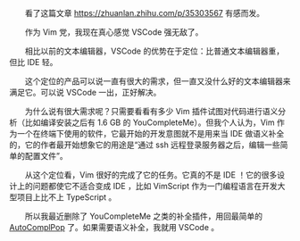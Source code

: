 　　看了这篇文章 <https://zhuanlan.zhihu.com/p/35303567> 有感而发。

　　作为 Vim 党，我现在真心感觉 VSCode 强无敌了。

　　相比以前的文本编辑器，VSCode 的优势在于定位：比普通文本编辑器重，但比 IDE 轻。

　　这个定位的产品可以说一直有很大的需求，但一直又没什么好的文本编辑器来满足它。可以说 VSCode 一出，正好解决。

　　为什么说有很大需求呢？只需要看看有多少 Vim 插件试图对代码进行语义分析（比如编译安装之后有 1.6 GB 的 YouCompleteMe）。但我个人认为，Vim 作为一个在终端下使用的软件，它最开始的开发意图就不是用来当 IDE 做语义补全的，它的作者最开始想象它的用途是“通过 ssh 远程登录服务器之后，编辑一些简单的配置文件”。

　　从这个定位看，Vim 很好的完成了它的任务。它真的不是 IDE ！它的很多设计上的问题都使它不适合变成 IDE ，比如 VimScript 作为一门编程语言在开发大型项目上比不上 TypeScript 。

　　所以我最近删除了 YouCompleteMe 之类的补全插件，用回最简单的 [AutoComplPop](https://github.com/vim-scripts/AutoComplPop) 了。如果需要语义补全，我就用 VSCode 。
